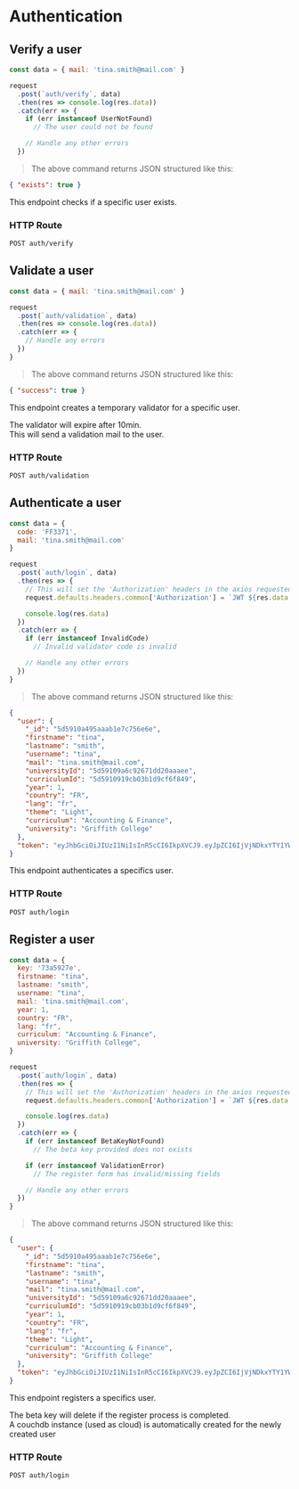 # Authentication

## Verify a user

```javascript
const data = { mail: 'tina.smith@mail.com' }

request
  .post(`auth/verify`, data)
  .then(res => console.log(res.data))
  .catch(err => {
    if (err instanceof UserNotFound)
      // The user could not be found

    // Handle any other errors
  })
```

> The above command returns JSON structured like this:

```json
{ "exists": true }
```

This endpoint checks if a specific user exists.

### HTTP Route

`POST auth/verify`

## Validate a user

```javascript
const data = { mail: 'tina.smith@mail.com' }

request
  .post(`auth/validation`, data)
  .then(res => console.log(res.data))
  .catch(err => {
    // Handle any errors
  })
}
```

> The above command returns JSON structured like this:

```json
{ "success": true }
```

This endpoint creates a temporary validator for a specific user.

<aside class="notice">
The validator will expire after 10min.
</aside>

<aside class="notice">
This will send a validation mail to the user.
</aside>

### HTTP Route

`POST auth/validation`

## Authenticate a user

```javascript
const data = {
  code: 'FF3371',
  mail: 'tina.smith@mail.com'
}

request
  .post(`auth/login`, data)
  .then(res => {
    // This will set the 'Authorization' headers in the axios requested instance
    request.defaults.headers.common['Authorization'] = `JWT ${res.data.token}`

    console.log(res.data)
  })
  .catch(err => {
    if (err instanceof InvalidCode)
      // Invalid validator code is invalid

    // Handle any other errors
  })
}
```

> The above command returns JSON structured like this:

```json
{
  "user": {
    "_id": "5d5910a495aaab1e7c756e6e",
    "firstname": "tina",
    "lastname": "smith",
    "username": "tina",
    "mail": "tina.smith@mail.com",
    "universityId": "5d59109a6c92671dd20aaaee",
    "curriculumId": "5d5910919cb03b1d9cf6f849",
    "year": 1,
    "country": "FR",
    "lang": "fr",
    "theme": "Light",
    "curriculum": "Accounting & Finance",
    "university": "Griffith College"
  },
  "token": "eyJhbGciOiJIUzI1NiIsInR5cCI6IkpXVCJ9.eyJpZCI6IjVjNDkxYTY1YWZjYTY2MjA0ZTI4MWZkZCIsImlhdCI6MTU0ODMzMDg1MywiZXhwIjoxNTQ4OTM1NjUzfQ.3sH4OTWk9STic95FaoCtOP13f2qge3GRnGy79j2Fle4"
}
```

This endpoint authenticates a specifics user.

### HTTP Route

`POST auth/login`

## Register a user

```javascript
const data = {
  key: '73a5927e',
  firstname: "tina",
  lastname: "smith",
  username: "tina",
  mail: 'tina.smith@mail.com',
  year: 1,
  country: "FR",
  lang: "fr",
  curriculum: "Accounting & Finance",
  university: "Griffith College",
}

request
  .post(`auth/login`, data)
  .then(res => {
    // This will set the 'Authorization' headers in the axios requested instance
    request.defaults.headers.common['Authorization'] = `JWT ${res.data.token}`

    console.log(res.data)
  })
  .catch(err => {
    if (err instanceof BetaKeyNotFound)
      // The beta key provided does not exists

    if (err instanceof ValidationError)
      // The register form has invalid/missing fields

    // Handle any other errors
  })
}
```

> The above command returns JSON structured like this:

```json
{
  "user": {
    "_id": "5d5910a495aaab1e7c756e6e",
    "firstname": "tina",
    "lastname": "smith",
    "username": "tina",
    "mail": "tina.smith@mail.com",
    "universityId": "5d59109a6c92671dd20aaaee",
    "curriculumId": "5d5910919cb03b1d9cf6f849",
    "year": 1,
    "country": "FR",
    "lang": "fr",
    "theme": "Light",
    "curriculum": "Accounting & Finance",
    "university": "Griffith College"
  },
  "token": "eyJhbGciOiJIUzI1NiIsInR5cCI6IkpXVCJ9.eyJpZCI6IjVjNDkxYTY1YWZjYTY2MjA0ZTI4MWZkZCIsImlhdCI6MTU0ODMzMDg1MywiZXhwIjoxNTQ4OTM1NjUzfQ.3sH4OTWk9STic95FaoCtOP13f2qge3GRnGy79j2Fle4"
}
```

This endpoint registers a specifics user.

<aside class="notice">
The beta key will delete if the register process is completed.
</aside>

<aside class="notice">
A couchdb instance (used as cloud) is automatically created for the newly created user
</aside>

### HTTP Route

`POST auth/login`
